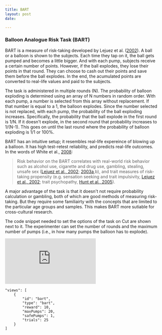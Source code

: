 ```yaml
---
title: BART
layout: post
date:

---
```


### Balloon Analogue Risk Task (BART)

BART is a measure of risk-taking developed by Lejuez et al. ([2002](https://pubmed.ncbi.nlm.nih.gov/12075692/)). A ball or a balloon is shown to the subjects. Each time they tap on it, the ball gets pumped and becomes a little bigger. And with each pump, subjects receive a certain number of points. However, if the ball explodes, they lose their points in that round. They can choose to cash out their points and save them before the ball explodes. In the end, the acumulated points are converted to real-life values and paid to the subjects.

The task is administered in multiple rounds (N). The probability of balloon exploding is determined using an array of N numbers in random order. With each pump, a number is selected from this array without replacement. If that number is equal to a 1, the balloon explodes. Since the number selected is not replaced, with each pump, the probability of the ball exploding increases. Specifically, the probability that the ball explode in the first round is 1/N. If it doesn't explode, in the second round that probability increases to 1/(N-1). This goes on until the last round where the probability of balloon exploding is 1/1 or 100%.

BART has an intuitive setup; it resembles real-life expereince of blowing up a balloon. It has high test-retest reliability, and predicts real-life outcomes. In the words of White et al., [2008](https://www.ncbi.nlm.nih.gov/pmc/articles/PMC4244869/):

> Risk behavior on the BART correlates with real-world risk behavior such as alcohol use, cigarette and drug use, gambling, stealing, unsafe sex ([Lejuez et al., 2002](https://www.ncbi.nlm.nih.gov/pmc/articles/PMC4244869/#R25); [2003a](https://www.ncbi.nlm.nih.gov/pmc/articles/PMC4244869/#R23),b), and trait measures of risk-taking propensity (e.g. sensation seeking and trait impulsivity, [Lejuez et al., 2002](https://www.ncbi.nlm.nih.gov/pmc/articles/PMC4244869/#R25); trait psychopathy, [Hunt et al., 2005](https://www.ncbi.nlm.nih.gov/pmc/articles/PMC4244869/#R19)).

  
A major advantage of the task is that it doesn't not require probability calculation or gambling, both of which are good methods of measuring risk-taking. But they require  some familiairty with the concepts that are limited to the particular age groups and samples. This makes BART more sutiable for cross-cultural research.


The code snippet needed to set the options of the task on Cut are shown next to it. The experimenter can set the number of rounds and the maximum number of pumps (i.e., in how many pumps the balloon has to explode).

<div class="demo-container">
  <iframe src="https://lens.cut.social/#/bart/en" frameborder="0" allowfullscreen=""></iframe>
</div>

    "views": [
	    {
		    "id": "bart",
		    "type": "bart",
		    "reward": 10,
		    "maxPumps": 20,
		    "safePumps": 1,
		    "trials": 25
		}
	]


